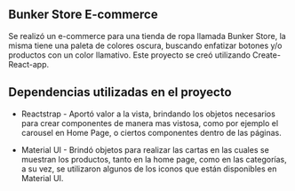 ## Bunker Store E-commerce

Se realizó un e-commerce para una tienda de ropa llamada Bunker Store, la misma tiene una paleta de colores 
oscura, buscando enfatizar botones y/o productos con un color llamativo.
Este proyecto se creó utilizando Create-React-app.

## Dependencias utilizadas en el proyecto

- Reactstrap - Aportó valor a la vista, brindando los objetos necesarios para crear componentes de manera mas vistosa, como por ejemplo el carousel en Home Page, o ciertos componentes dentro de las páginas.

- Material UI - Brindó objetos para realizar las cartas en las cuales se muestran los productos, tanto en la home page, como en las categorías, a su vez, se utilizaron algunos de los iconos que están disponibles en Material UI.

